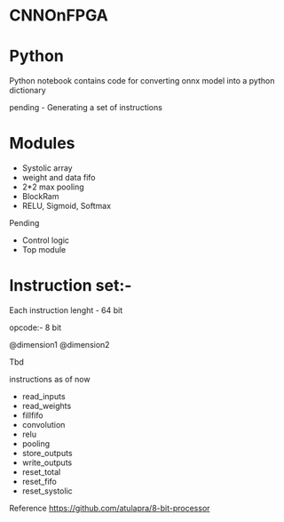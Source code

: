 # CNNOnFPGA

# Python

Python notebook contains code for converting onnx model into a python dictionary

pending - Generating a set of instructions

# Modules

* Systolic array
* weight and data fifo
* 2*2 max pooling
* BlockRam
* RELU, Sigmoid, Softmax

Pending
* Control logic
* Top module


# Instruction set:-

Each instruction lenght - 64 bit

opcode:- 8 bit
 
@dimension1
@dimension2

Tbd

instructions as of now

* read_inputs
* read_weights
* fillfifo
* convolution
* relu
* pooling
* store_outputs
* write_outputs
* reset_total
* reset_fifo
* reset_systolic

Reference
https://github.com/atulapra/8-bit-processor


